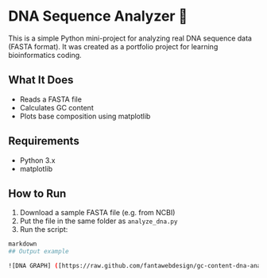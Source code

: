 # DNA Sequence Analyzer 🧬

This is a simple Python mini-project for analyzing real DNA sequence data (FASTA format). It was created as a portfolio project for learning bioinformatics coding.

## What It Does

- Reads a FASTA file
- Calculates GC content
- Plots base composition using matplotlib

## Requirements

- Python 3.x
- matplotlib

## How to Run

1. Download a sample FASTA file (e.g. from NCBI)
2. Put the file in the same folder as `analyze_dna.py`
3. Run the script:

```bash
markdown
## Output example

![DNA GRAPH] ([https://raw.github.com/fantawebdesign/gc-content-dna-analysis/blob/main/Figure_1.png])



